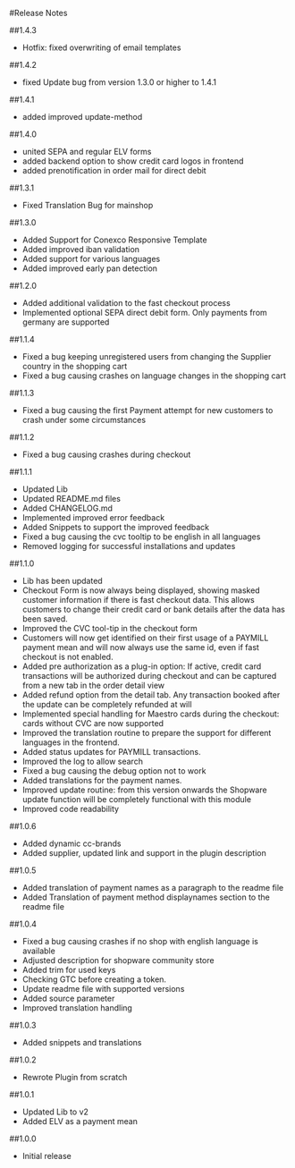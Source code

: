 #Release Notes

##1.4.3
 - Hotfix: fixed overwriting of email templates

##1.4.2
 - fixed Update bug from version 1.3.0 or higher to 1.4.1

##1.4.1
 - added improved update-method

##1.4.0
 - united SEPA and regular ELV forms
 - added backend option to show credit card logos in frontend
 - added prenotification in order mail for direct debit

##1.3.1
- Fixed Translation Bug for mainshop

##1.3.0
- Added Support for Conexco Responsive Template
- Added improved iban validation
- Added support for various languages
- Added improved early pan detection

##1.2.0
- Added additional validation to the fast checkout process
- Implemented optional SEPA direct debit form. Only payments from germany are supported

##1.1.4
- Fixed a bug keeping unregistered users from changing the Supplier country in the shopping cart
- Fixed a bug causing crashes on language changes in the shopping cart

##1.1.3
- Fixed a bug causing the first Payment attempt for new customers to crash under some circumstances

##1.1.2
- Fixed a bug causing crashes during checkout

##1.1.1
- Updated Lib
- Updated README.md files
- Added CHANGELOG.md
- Implemented improved error feedback
- Added Snippets to support the improved feedback
- Fixed a bug causing the cvc tooltip to be english in all languages
- Removed logging for successful installations and updates

##1.1.0
- Lib has been updated
- Checkout Form is now always being displayed, showing masked customer information if there is fast checkout data. This allows customers to change their credit card or bank details after the data has been saved.
- Improved the CVC tool-tip in the checkout form
- Customers will now get identified on their first usage of a PAYMILL payment mean and will now always use the same id, even if fast checkout is not enabled.
- Added pre authorization as a plug-in option: If active, credit card transactions will be authorized during checkout and can be captured from a new tab in the order detail view
- Added refund option from the detail tab. Any transaction booked after the update can be completely refunded at will
- Implemented special handling for Maestro cards during the checkout: cards without CVC are now supported
- Improved the translation routine to prepare the support for different languages in the frontend.
- Added status updates for PAYMILL transactions.
- Improved the log to allow search
- Fixed a bug causing the debug option not to work
- Added translations for the payment names.
- Improved update routine: from this version onwards the Shopware update function will be completely functional with this module
- Improved code readability

##1.0.6
- Added dynamic cc-brands
- Added supplier, updated link and support in the plugin description

##1.0.5
- Added translation of payment names as a paragraph to the readme file
- Added Translation of payment method displaynames section to the readme file

##1.0.4
- Fixed a bug causing crashes if no shop with english language is available
- Adjusted description for shopware community store
- Added trim for used keys
- Checking GTC before creating a token.
- Update readme file with supported versions
- Added source parameter
- Improved translation handling

##1.0.3
- Added snippets and translations

##1.0.2
- Rewrote Plugin from scratch

##1.0.1
- Updated Lib to v2
- Added ELV as a payment mean

##1.0.0
- Initial release